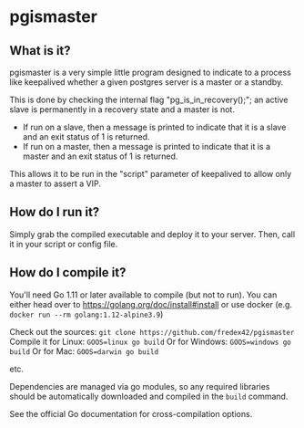 # pgismaster

## What is it?

pgismaster is a very simple little program designed to indicate to a process like keepalived whether
a given postgres server is a master or a standby.

This is done by checking the internal flag "pg_is_in_recovery();"; an active slave is permanently in a recovery
state and a master is not.

- If run on a slave, then a message is printed to indicate that it is a slave and an exit status of 1 is returned.
- If run on a master, then a message is printed to indicate that it is a master and an exit status of 1 is returned.

This allows it to be run in the "script" parameter of keepalived to allow only a master to assert a VIP.

## How do I run it?

Simply grab the compiled executable and deploy it to your server.  Then, call it in your script or config file.

## How do I compile it?

You'll need Go 1.11 or later available to compile (but not to run).
You can either head over to https://golang.org/doc/install#install or use docker (e.g. `docker run --rm golang:1.12-alpine3.9`)

Check out the sources: `git clone https://github.com/fredex42/pgismaster`
Compile it for Linux: `GOOS=linux go build`
Or for Windows: `GOOS=windows go build`
Or for Mac: `GOOS=darwin go build`

etc.

Dependencies are managed via go modules, so any required libraries should be automatically downloaded and compiled in the `build` command.

See the official Go documentation for cross-compilation options.